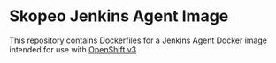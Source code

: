 Skopeo Jenkins Agent Image
====================

This repository contains Dockerfiles for a Jenkins Agent Docker image intended for 
use with [OpenShift v3](https://github.com/openshift/origin)

